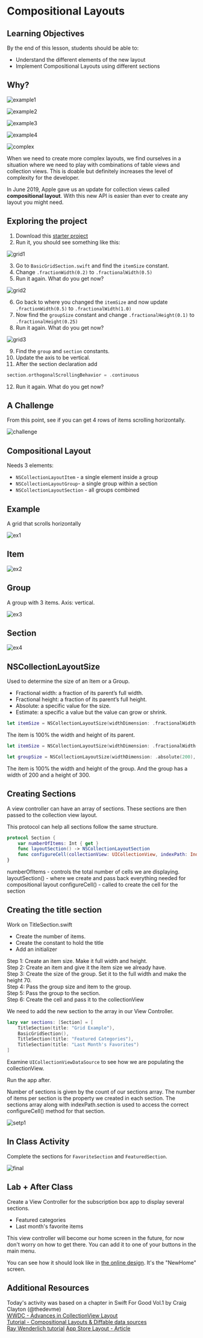 # Compositional Layouts

<!-- > -->

## Learning Objectives

By the end of this lesson, students should be able to:

- Understand the different elements of the new layout
- Implement Compositional Layouts using different sections

<!-- > -->

## Why?

![example1](assets/example1.png)

<!-- v -->

![example2](assets/example2.png)

<!-- v -->

![example3](assets/example3.png)

<!-- v -->

![example4](assets/example4.png)

<!-- v -->

![complex](assets/complex.png)

<!-- v -->

When we need to create more complex layouts, we find ourselves in a situation where we need to play with combinations of table views and collection views. This is doable but definitely increases the level of complexity for the developer.

In June 2019, Apple gave us an update for collection views called **compositional layout**. With this new API is easier than ever to create any layout you might need.

<!-- > -->

## Exploring the project

1. Download this [starter project](https://github.com/amelinagzz/CompositionalLayout)
2. Run it, you should see something like this:

![grid1](assets/grid1.png)

<!-- v -->

3. Go to `BasicGridSection.swift` and find the `itemSize` constant.
4. Change `.fractionWidth(0.2)` to `.fractionalWidth(0.5)`
5. Run it again. What do you get now?

<!-- v -->

![grid2](assets/grid2.png)

<!-- v -->

6. Go back to where you changed the `itemSize` and now  update `.fractionWidth(0.5)` to `.fractionalWidth(1.0)`
7. Now find the `groupSize` constant and change `.fractionalHeight(0.1)` to `.fractionalHeight(0.25)`
8. Run it again. What do you get now?

<!-- v -->

![grid3](assets/grid3.png)

<!-- v -->

9. Find the `group` and `section` constants.
10. Update the axis to be vertical.
11. After the section declaration add

```swift
section.orthogonalScrollingBehavior = .continuous
```
12. Run it again. What do you get now?

<!-- v -->

## A Challenge

From this point, see if you can get 4 rows of items scrolling horizontally.

![challenge](assets/challenge.gif)

<!-- > -->

## Compositional Layout

Needs 3 elements:

- `NSCollectionLayoutItem` - a single element inside a group
- `NSCollectionLayoutGroup`-  a single group within a section
- `NSCollectionLayoutSection` - all groups combined

<!-- > -->

## Example

A grid that scrolls horizontally

![ex1](assets/ex1.png)

<!-- v -->

## Item

![ex2](assets/ex2.png)

<!-- v -->

## Group

A group with 3 items. Axis: vertical.

![ex3](assets/ex3.png)

<!-- > -->

## Section

![ex4](assets/ex4.png)


<!-- > -->

## NSCollectionLayoutSize

Used to determine the size of an Item or a Group.

- Fractional width: a fraction of its parent’s full width.
- Fractional height: a fraction of its parent’s full height.
- Absolute: a specific value for the size.
- Estimate: a specific a value but the value can grow or shrink.

<!-- v -->

```swift
let itemSize = NSCollectionLayoutSize(widthDimension: .fractionalWidth(1), heightDimension: .fractionalHeight(1))
```

<aside class="notes">
The item is 100% the width and height of its parent.
</aside>

<!-- v -->

```swift
let itemSize = NSCollectionLayoutSize(widthDimension: .fractionalWidth(1), heightDimension: .fractionalHeight(1))

let groupSize = NSCollectionLayoutSize(widthDimension: .absolute(200), heightDimension: .absolute(300))
```

<aside class="notes">
The item is 100% the width and height of the group. And the group has a width of 200 and a height of 300.
</aside>

<!-- > -->

## Creating Sections

A view controller can have an array of sections. These sections are then passed to the collection view layout.

This protocol can help all sections follow the same structure.

```swift
protocol Section {
    var numberOfItems: Int { get }
    func layoutSection() -> NSCollectionLayoutSection
    func configureCell(collectionView: UICollectionView, indexPath: IndexPath) -> UICollectionViewCell
}
```

<aside class="notes">
numberOfItems - controls the total number of cells we are displaying.<br>
layoutSection() - where we create and pass back everything needed for compositional layout
configureCell() - called to create the cell for the section
</aside>

<!-- > -->

## Creating the title section

Work on TitleSection.swift

- Create the number of items.
- Create the constant to hold the title
- Add an initializer

<!-- v -->

Step 1: Create an item size. Make it full width and height.<br>
Step 2: Create an item and give it the item size we already have.<br>
Step 3: Create the size of the group. Set it to the full width and make the height 70.<br>
Step 4: Pass the group size and item to the group.<br>
Step 5: Pass the group to the section.<br>
Step 6: Create the cell and pass it to the collectionView

<!-- v -->

We need to add the new section to the array in our View Controller.

```swift
lazy var sections: [Section] = [
    TitleSection(title: "Grid Example"),
    BasicGridSection(),
    TitleSection(title: "Featured Categories"),
    TitleSection(title: "Last Month's Favorites")
]
```
<!-- v -->

Examine `UICollectionViewDataSource` to see how we are populating the collectionView.

Run the app after.

<aside class="notes">
Number of sections is given by the count of our sections array.
The number of items per section is the property we created in each section.
The sections array along with indexPath.section is used to access the correct configureCell() method for that section.
</aside>

<!-- v -->

![setp1](assets/step1.png)

<!-- v -->

## In Class Activity

Complete the sections for `FavoriteSection` and `FeaturedSection`.

![final](assets/final.gif)

<!-- v -->

## Lab + After Class

Create a View Controller for the subscription box app to display several sections.

- Featured categories
- Last month's favorite items

This view controller will become our home screen in the future, for now don't worry on how to get there. You can add it to one of your buttons in the main menu.

You can see how it should look like in [the online design](https://zpl.io/bejlAMq). It's the "NewHome" screen.

<!-- > -->

## Additional Resources

Today's activity was based on a chapter in Swift For Good Vol.1 by Craig Clayton (@thedevme)<br>
[WWDC - Advances in CollectionView Layout](https://developer.apple.com/videos/play/wwdc2019/215/)<br>
[Tutorial - Compositional Layouts & Diffable data sources](https://medium.com/@yoellev8/diffable-data-sources-compositional-layouts-part-1-2-90f53f120fdc)<br>
[Ray Wenderlich tutorial](https://www.raywenderlich.com/5436806-modern-collection-views-with-compositional-layouts)
[App Store Layout - Article](https://jayeshkawli.ghost.io/ios-13-building-app-store-layout-using-uicollectionview-composite-layout/)
